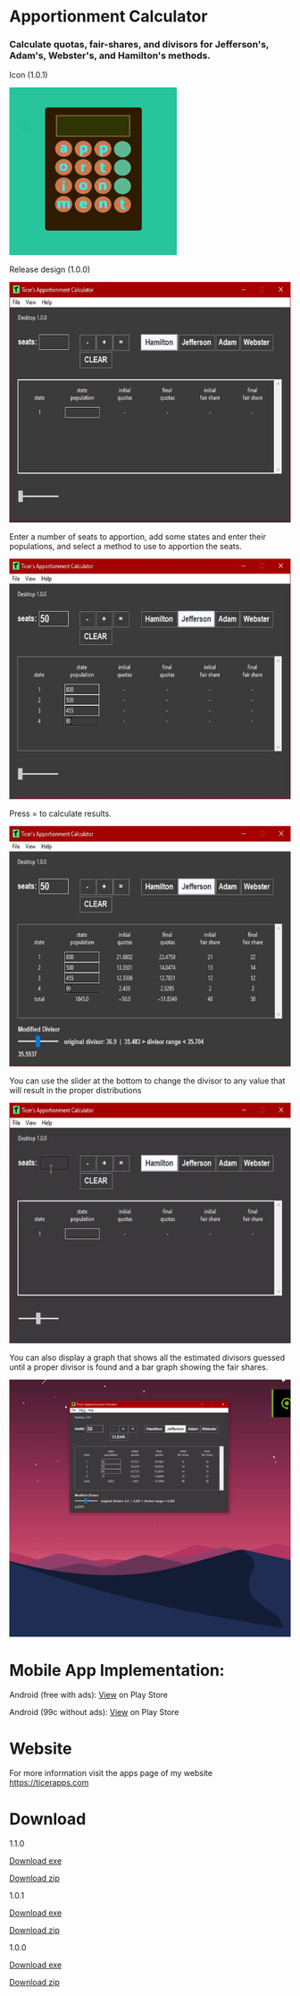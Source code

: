 
# Apportionment Calculator
### Calculate quotas, fair-shares, and divisors for Jefferson's, Adam's, Webster's, and Hamilton's methods.

Icon (1.0.1)

<img src="res/apportionmentimage.png" width="300" height="300">


Release design (1.0.0)

<img src="res/image_1.JPG" width="685" height="430">

Enter a number of seats to apportion, add some states and enter their populations, and select a method to use to apportion the seats.

<img src="res/image_2.JPG" width="685" height="430">

Press = to calculate results.

<img src="res/image_3.JPG" width="685" height="430">

You can use the slider at the bottom to change the divisor to any value that will result in the proper distributions

<img src="res/gif_4.gif" width="685" height="430">

You can also display a graph that shows all the estimated divisors guessed until a proper divisor is found and a bar graph showing the fair shares.

<img src="res/gif_5.gif" width="685" height="460">

# Mobile App Implementation:
Android (free with ads): <a href="https://play.google.com/store/apps/details?id=com.brandon.apportionmentcalculator&hl=en_US&gl=US">View</a> on Play Store

Android (99c without ads): <a href="https://play.google.com/store/apps/details?id=com.brandon.apportionmentcalculatorpro&hl=en_US&gl=US">View</a> on Play Store

# Website
For more information visit the apps page of my website https://ticerapps.com

# Download

1.1.0

<a href="https://github.com/btror/apportionmentCalculatorPy/releases/download/1.1.0/apportionmentCalculatorPy.exe">Download exe</a>

<a href="https://github.com/btror/apportionmentCalculatorPy/archive/refs/tags/1.1.0.zip">Download zip</a>

1.0.1

<a href="https://github.com/btror/apportionmentCalculatorPy/releases/download/1.0.1/apportionmentCalculatorPy.exe">Download exe</a>

<a href="https://github.com/btror/apportionmentCalculatorPy/archive/refs/tags/1.0.1.zip">Download zip</a>

1.0.0

<a href="https://github.com/btror/apportionmentCalculatorPy/releases/download/1.0.0/apportionmentCalculatorPy.exe">Download exe</a>

<a href="https://github.com/btror/apportionmentCalculatorPy/archive/refs/tags/1.0.0.zip">Download zip</a>
